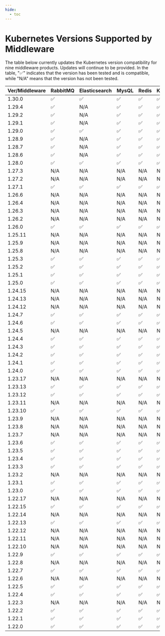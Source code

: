 ```yaml
---
hide:
  - toc
---
```


# Kubernetes Versions Supported by Middleware

The table below currently updates the Kubernetes version compatibility for nine middleware products. 
Updates will continue to be provided. In the table, "✅" indicates that the version has been tested 
and is compatible, while "N/A" means that the version has not been tested.

| Ver/Middleware | RabbitMQ | Elasticsearch | MysQL | Redis | Kafka | MinIO | PostgreSQL | MongoDB | RocketMQ |
|-----|-------|----------|------|-------|-------|-------|---------|-------|-------|
| 1.30.0  |✅  | ✅ | ✅ | ✅ | ✅ | ✅ | ✅  | ✅ | ✅ |
| 1.29.4  |✅  | N/A | ✅ | ✅ | ✅ | ✅ | ✅  | ✅ | ✅ |
| 1.29.2  |✅  | N/A | ✅ | ✅ | ✅ | ✅ | ✅  | ✅ | ✅ |
| 1.29.1  |✅  | N/A | ✅ | ✅ | ✅ | ✅ | ✅  | ✅ | ✅ |
| 1.29.0  |✅  | ✅ | ✅ | ✅ | ✅ | ✅ | ✅  | ✅ | ✅ |
| 1.28.9  |✅  | N/A | ✅ | ✅ | ✅ | ✅ | N/A | N/A| ✅ |
| 1.28.7  |✅  | N/A | ✅ | ✅ | ✅ | ✅ | N/A | N/A | ✅ |
| 1.28.6  |✅  | N/A | ✅ | ✅ | ✅ | ✅ | N/A | N/A| ✅ |
| 1.28.0  | ✅  | ✅ | ✅ | ✅ | ✅ | ✅ | ✅  | ✅ | ✅ |
| 1.27.3  | N/A | N/A | N/A | N/A | N/A | N/A | N/A | ✅ | ✅ |
| 1.27.2  | N/A | N/A | N/A | N/A | N/A | N/A | N/A | ✅ | ✅ |
| 1.27.1  | ✅  | ✅ | ✅ | ✅ | ✅ | ✅ | ✅  | ✅ | ✅ |
| 1.26.6  | N/A | N/A | N/A | N/A | N/A | N/A | N/A | ✅ | ✅ |
| 1.26.4  | N/A | N/A | N/A | N/A | N/A | N/A | N/A | ✅ | ✅ |
| 1.26.3  | N/A | N/A | N/A | N/A | N/A | N/A | N/A | ✅ | ✅ |
| 1.26.2  | N/A | N/A | N/A | N/A | N/A | N/A | N/A | ✅ | ✅ |
| 1.26.0  | ✅  | ✅ | ✅ | ✅ | ✅ | ✅ | ✅  | ✅ | ✅ |
| 1.25.11 | N/A | N/A | N/A | N/A | N/A | N/A | N/A | ✅ | ✅ |
| 1.25.9  | N/A | N/A | N/A | N/A | N/A | N/A | N/A | ✅ | ✅ |
| 1.25.8  | N/A | N/A | N/A | N/A | N/A | N/A | N/A | ✅ | ✅ |
| 1.25.3  | ✅  | ✅ | ✅ | ✅ | ✅ | ✅ | ✅  | ✅ | ✅ |
| 1.25.2  | ✅  | ✅ | ✅ | ✅ | ✅ | ✅ | ✅  | ✅ | ✅ |
| 1.25.1  | ✅  | ✅ | ✅ | ✅ | ✅ | ✅ | ✅  | ✅ | ✅ |
| 1.25.0  | ✅  | ✅ | ✅ | ✅ | ✅ | ✅ | ✅  | ✅ | ✅ |
| 1.24.15 | N/A | N/A | N/A | N/A | N/A | N/A | N/A | ✅ | ✅ |
| 1.24.13 | N/A | N/A | N/A | N/A | N/A | N/A | N/A | ✅ | ✅ |
| 1.24.12 | N/A | N/A | N/A | N/A | N/A | N/A | N/A | ✅ | ✅ |
| 1.24.7  | ✅  | ✅ | ✅ | ✅ | ✅ | ✅ | ✅  | ✅ | ✅ |
| 1.24.6  | ✅  | ✅ | ✅ | ✅ | ✅ | ✅ | ✅  | ✅ | ✅ |
| 1.24.5  | N/A | N/A | N/A | N/A | N/A | N/A | N/A | ✅ | ✅ |
| 1.24.4  | ✅  | ✅ | ✅ | ✅ | ✅ | ✅ | ✅  | ✅ | ✅ |
| 1.24.3  | ✅  | ✅ | ✅ | ✅ | ✅ | ✅ | ✅  | ✅ | ✅ |
| 1.24.2  | ✅  | ✅ | ✅ | ✅ | ✅ | ✅ | ✅  | ✅ | ✅ |
| 1.24.1  | ✅  | ✅ | ✅ | ✅ | ✅ | ✅ | ✅  | ✅ | ✅ |
| 1.24.0  | ✅  | ✅ | ✅ | ✅ | ✅ | ✅ | ✅  | ✅ | ✅ |
| 1.23.17 | N/A | N/A | N/A | N/A | N/A | N/A | N/A | ✅ | ✅ |
| 1.23.13 | ✅  | ✅ | ✅ | ✅ | ✅ | ✅ | ✅  | ✅ | ✅ |
| 1.23.12 | ✅  | ✅ | ✅ | ✅ | ✅ | ✅ | ✅  | ✅ | ✅ |
| 1.23.11 | N/A | N/A | N/A | N/A | N/A | N/A | N/A | N/A | N/A  |
| 1.23.10 | ✅  | ✅ | ✅ | ✅ | ✅ | ✅ | ✅  | ✅ | ✅ |
| 1.23.9  | N/A | N/A | N/A | N/A | N/A | N/A | N/A | N/A | N/A |
| 1.23.8  | N/A | N/A | N/A | N/A | N/A | N/A | N/A | N/A | N/A |
| 1.23.7  | N/A | N/A | N/A | N/A | N/A | N/A | N/A | N/A | N/A |
| 1.23.6  | ✅  | ✅ | ✅ | ✅ | ✅ | ✅ | ✅  | ✅ | ✅ |
| 1.23.5  | ✅  | ✅ | ✅ | ✅ | ✅ | ✅ | ✅  | ✅ | ✅ |
| 1.23.4  | ✅  | ✅ | ✅ | ✅ | ✅ | ✅ | ✅  | ✅ | ✅ |
| 1.23.3  | ✅  | ✅ | ✅ | ✅ | ✅ | ✅ | ✅  | ✅ | ✅ |
| 1.23.2  | N/A | N/A | N/A | N/A | N/A | N/A | N/A | N/A |N/A  |
| 1.23.1  | ✅  | ✅ | ✅ | ✅ | ✅ | ✅ | ✅  | ✅ | ✅ |
| 1.23.0  | ✅  | ✅ | ✅ | ✅ | ✅ | ✅ | ✅  | ✅ | ✅ |
| 1.22.17 | N/A | N/A | N/A | N/A | N/A | N/A | N/A | ✅ | ✅  | 
| 1.22.15 | ✅  | ✅ | ✅ | ✅ | ✅ | ✅ | ✅  | ✅ | N/A |
| 1.22.14 | N/A | N/A | N/A | N/A | N/A | N/A | N/A | N/A | N/A |
| 1.22.13 | ✅  | ✅ | ✅ | ✅ | ✅ | ✅ | ✅  | ✅ | ✅  | 
| 1.22.12 | N/A | N/A | N/A | N/A | N/A | N/A | N/A | N/A | N/A |
| 1.22.11 | N/A | N/A | N/A | N/A | N/A | N/A | N/A | N/A | N/A |
| 1.22.10 | N/A | N/A | N/A | N/A | N/A | N/A | N/A | N/A | N/A |
| 1.22.9  | ✅  | ✅ | ✅ | ✅ | ✅ | ✅ | ✅  | ✅ | ✅ |
| 1.22.8  | N/A | N/A | N/A | N/A | N/A | N/A | N/A | N/A | N/A  |
| 1.22.7  | ✅  | ✅ | ✅ | ✅ | ✅ | ✅ | ✅  | ✅ | ✅ |
| 1.22.6  | N/A | N/A | N/A | N/A | N/A | N/A | N/A | N/A | N/A  |
| 1.22.5  | ✅  | ✅ | ✅ | ✅ | ✅ | ✅ | ✅  | ✅ |✅ |
| 1.22.4  | ✅  | ✅ | ✅ | ✅ | ✅ | ✅ | ✅  | ✅ |✅ |
| 1.22.3  | N/A | N/A | N/A | N/A | N/A | N/A | N/A | N/A | N/A | 
| 1.22.2  | ✅  | ✅ | ✅ | ✅ | ✅ | ✅ | ✅  | ✅ |✅ |
| 1.22.1  | ✅  | ✅ | ✅ | ✅ | ✅ | ✅ | ✅  | ✅ |✅ |
| 1.22.0  | ✅  | ✅ | ✅ | ✅ | ✅ | ✅ | ✅  | ✅ |✅ |

